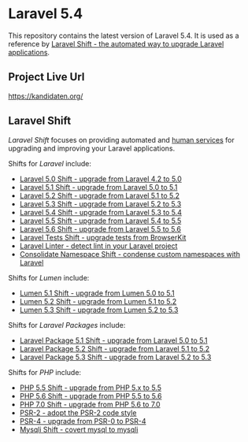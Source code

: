 # Laravel 5.4

This repository contains the latest version of Laravel 5.4. It is used as a reference by [Laravel Shift - the automated way to upgrade Laravel applications](https://laravelshift.com).

## Project Live Url
https://kandidaten.org/


## Laravel Shift
*Laravel Shift* focuses on providing automated and [human services](https://laravelshift.com/human-services) for upgrading and improving your Laravel applications.

Shifts for *Laravel* include:

- [Laravel 5.0 Shift - upgrade from Laravel 4.2 to 5.0](https://laravelshift.com/upgrade-laravel-4.2-to-laravel-5.0)
- [Laravel 5.1 Shift - upgrade from Laravel 5.0 to 5.1](https://laravelshift.com/upgrade-laravel-5.0-to-laravel-5.1) 
- [Laravel 5.2 Shift - upgrade from Laravel 5.1 to 5.2](https://laravelshift.com/upgrade-laravel-5.1-to-laravel-5.2) 
- [Laravel 5.3 Shift - upgrade from Laravel 5.2 to 5.3](https://laravelshift.com/upgrade-laravel-5.2-to-laravel-5.3)
- [Laravel 5.4 Shift - upgrade from Laravel 5.3 to 5.4](https://laravelshift.com/upgrade-laravel-5.3-to-laravel-5.4)
- [Laravel 5.5 Shift - upgrade from Laravel 5.4 to 5.5](https://laravelshift.com/upgrade-laravel-5.4-to-laravel-5.5)
- [Laravel 5.6 Shift - upgrade from Laravel 5.5 to 5.6](https://laravelshift.com/upgrade-laravel-5.5-to-laravel-5.6)
- [Laravel Tests Shift - upgrade tests from BrowserKit](https://laravelshift.com/upgrade-laravel-5.3-tests-to-laravel-5.4-tests)
- [Laravel Linter - detect lint in your Laravel project](https://laravelshift.com/laravel-linter) 
- [Consolidate Namespace Shift - condense custom namespaces with Laravel](https://laravelshift.com/laravel-consolidate-custom-namespaces)

Shifts for *Lumen* include:

- [Lumen 5.1 Shift - upgrade from Lumen 5.0 to 5.1](https://laravelshift.com/upgrade-lumen-5.0-to-lumen-5.1) 
- [Lumen 5.2 Shift - upgrade from Lumen 5.1 to 5.2](https://laravelshift.com/upgrade-lumen-5.1-to-lumen-5.2) 
- [Lumen 5.3 Shift - upgrade from Lumen 5.2 to 5.3](https://laravelshift.com/upgrade-lumen-5.2-to-lumen-5.3)

Shifts for *Laravel Packages* include:

- [Laravel Package 5.1 Shift - upgrade from Laravel 5.0 to 5.1](https://laravelshift.com/upgrade-laravel-package-5.0-to-5.1)
- [Laravel Package 5.2 Shift - upgrade from Laravel 5.1 to 5.2](https://laravelshift.com/upgrade-laravel-package-5.1-to-5.2)
- [Laravel Package 5.3 Shift - upgrade from Laravel 5.2 to 5.3](https://laravelshift.com/upgrade-laravel-package-5.2-to-5.3)

Shifts for *PHP* include:

- [PHP 5.5 Shift - upgrade from PHP 5.x to 5.5](https://laravelshift.com/upgrade-php5-to-php5.5)
- [PHP 5.6 Shift - upgrade from PHP 5.5 to 5.6](https://laravelshift.com/upgrade-php-5.5-to-php-5.6)
- [PHP 7.0 Shift - upgrade from PHP 5.6 to 7.0](https://laravelshift.com/upgrade-php-5.6-to-php-7.0)
- [PSR-2 - adopt the PSR-2 code style](https://laravelshift.com/upgrade-psr2-code-style-standard)
- [PSR-4 - upgrade from PSR-0 to PSR-4](https://laravelshift.com/upgrade-namespace-psr0-psr4)
- [Mysqli Shift - covert mysql to mysqli](https://laravelshift.com/upgrade-mysql-mysqli)
